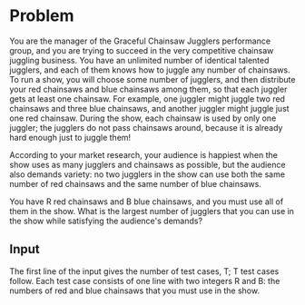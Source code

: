 # Problem

You are the manager of the Graceful Chainsaw Jugglers performance group, and you are trying to succeed in the very competitive chainsaw juggling business. You have an unlimited number of identical talented jugglers, and each of them knows how to juggle any number of chainsaws. To run a show, you will choose some number of jugglers, and then distribute your red chainsaws and blue chainsaws among them, so that each juggler gets at least one chainsaw. For example, one juggler might juggle two red chainsaws and three blue chainsaws, and another juggler might juggle just one red chainsaw. During the show, each chainsaw is used by only one juggler; the jugglers do not pass chainsaws around, because it is already hard enough just to juggle them!

According to your market research, your audience is happiest when the show uses as many jugglers and chainsaws as possible, but the audience also demands variety: no two jugglers in the show can use both the same number of red chainsaws and the same number of blue chainsaws.

You have R red chainsaws and B blue chainsaws, and you must use all of them in the show. What is the largest number of jugglers that you can use in the show while satisfying the audience's demands?

## Input

The first line of the input gives the number of test cases, T; T test cases follow. Each test case consists of one line with two integers R and B: the numbers of red and blue chainsaws that you must use in the show.
